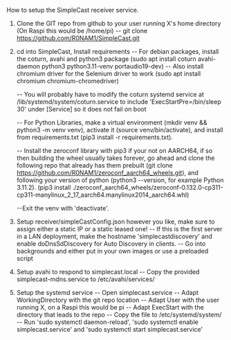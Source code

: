 How to setup the SimpleCast receiver service.

1. Clone the GIT repo from github to your user running X's home directory (On Raspi this would be /home/pi)
    -- git clone https://github.com/R0NAM1/SimpleCast.git

2. cd into SimpleCast, Install requirements
    -- For debian packages, install the coturn, avahi and python3 package (sudo apt install coturn avahi-daemon python3 python3.11-venv portaudio19-dev)
        -- Also install chromium driver for the Selenium driver to work (sudo apt install chromium chromium-chromedriver)

    -- You will probably have to modify the coturn systemd service at /lib/systemd/system/coturn.service to include 'ExecStartPre=/bin/sleep 30' under [Service] so it does not fail on boot
 
    -- For Python Libraries, make a virtual environment (mkdir venv && python3 -m venv venv),
    activate it (source venv/bin/activate), and install from requirements.txt (pip3 install -r requirements.txt).

    -- Install the zeroconf library with pip3 if your not on AARCH64, if so then building the wheel usually takes forever, go ahead and clone the following repo that already has them prebuilt (git clone https://github.com/R0NAM1/zeroconf_aarch64_wheels.git), and following your version of python (python3 --version, for example Python 3.11.2). (pip3 install ./zeroconf_aarch64_wheels/zeroconf-0.132.0-cp311-cp311-manylinux_2_17_aarch64.manylinux2014_aarch64.whl)

    --Exit the venv with 'deactivate'.

3. Setup receiver/simpleCastConfig.json however you like, make sure to assign either a static IP or a static leased one!
    -- If this is the first server in a LAN deployment, make the hostname 'simplecastdiscovery' and enable doDnsSdDiscovery for Auto Discovery in clients.
    -- Go into backgrounds and either put in your own images or use a preloaded script

4. Setup avahi to respond to simplecast.local
    -- Copy the provided simplecast-mdns.service to /etc/avahi/services/

5. Setup the systemd service
    -- Open simplecast.service
    -- Adapt WorkingDirectory with the git repo location
    -- Adapt User with the user running X, on a Raspi this would be pi
    -- Adapt ExecStart with the directory that leads to the repo
    -- Copy the file to /etc/systemd/system/
    -- Run 'sudo systemctl daemon-reload', 'sudo systemctl enable simplecast.service' and 'sudo systemctl start simplecast.service'
